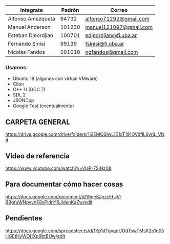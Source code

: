 | Integrate              | Padrón  | Correo                    | 
| ---                    |  ---    | ---                       | 
| Alfonso Amezqueta      |  94732 | alfonso71292@gmail.com    |   
| Manuel Anderson        | 101230 | manuel121097@gmail.com     |   
| Esteban Djeordjian     | 100701 | edjeordjian@fi.uba.ar     | 
| Fernando Sinisi        | 99139  | fsinisi@fi.uba.ar       |
| Nicolás Fandos         | 101018 | ngfandos@gmail.com        | 

### Usamos:
- Ubuntu 18 (algunos con virtual VMware)
- Clion
- C++ 11 (GCC 7)
- SDL 2
- JSONCpp
- Google Test (eventualmente)

## CARPETA GENERAL
https://drive.google.com/drive/folders/1I2EMQSIwL1E1xT191OVdflL6yriL_VN4

## Video de referencia
https://www.youtube.com/watch?v=VlaP-7SIHz0&

## Para documentar cómo hacer cosas
https://docs.google.com/document/d/19qeSJpzcEtsjV-BBgfuWNpvvnE8xPldnYRJldenKaZw/edit

## Pendientes
https://docs.google.com/spreadsheets/d/1Yp1dTgvqdUOdTswTMsK2o1q05HGEtHyWOj1Xp9btBUw/edit

